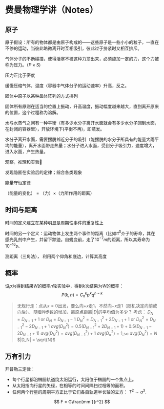 # 费曼物理学讲（Notes）

## 原子
原子假设：所有的物体都是由原子构成的——这些原子是一些小小的粒子，一直在不停的运动，当彼此略微离开时互相吸引，彼此过于挤紧时又相互排斥。

气体分子的不断碰撞，使得活塞不被这种力顶出来，必须施加一定的力，这个力被称为压力。（$P\times S$)

压力正比于密度

缓慢压缩气体，温度（容器中气体分子的运动速率）升高，反之。

固体中原子以某种晶体阵列的方式排列

固体所有原则在适当的位置上振动，升高温度，振动幅度越来越大，直到离开原来的位置，这个过程称为溶解。

水与水蒸气之间有一种平衡（有多少水分子离开水面就会有多少水分子回到水面，在封闭的容器里），开放环境下(平衡不再)，即蒸发。

水分子离开水面，需要摆脱邻近分子的吸引（能摆脱的水分子所具有的能量大雨平均的能量），离开水面带走热量；水分子进入水面，受到分子吸引力，速度增大，进入水面，产生热量。

观察，推理和实验🧪

发现隐匿在实验后的定律；综合各类现象

能量守恒定律

（能量的变化） = （力）$\times$（力所作用的距离）

## 时间与距离
时间的定义建立在某种明显是周期性事件的重复性上

时间的另一个定义：运动物体上发生两个事件的距离（比如$\pi^0$介子的寿命，其在感光乳剂中产生，并留下踪迹。自蜕变前，走了$10^{-7}m$的距离，所以其寿命为$10^{-16}s$。


测距离（三角法），
利用两个仰角和底边，计算其高度


## 概率

设$p$为得到结果$W$的概率$n$轮实验中，得到$k$次结果为$W$的概率：
$$
P(k, n) = C_n^{k}p^k q^{n-k}
$$

> 无规行走：点从$x=0$出发，要么向$+x$走1，不然向$-x$走1（随机决定向前或向后）。
> 随着$N$步数的增加，离原点距离$|D|$的平均值为多少？
> 考虑：
> $D_N = D_{N-1} + 1$ or $D_N = D_{N-1} -1$
> $D_N^2 = D_{N-1}^2 + 2D_{N-1} + 1$ or $D_N^2 = D_{N-1}^2 - 2D_{N-1} +1$
> $avg(D_N^2) = 0.5(D_{N-1}^2 + 2D_{N-1} + 1)+0.5(D_{N-1}- 2D_{N-1}+1)$
> $avg(D_{N}^2) = avg(D_{N-1}^2) + 1$
> $avg(D_a^2) = 1$,so $avg(D_N^2) = N$
> $|D_N| = \sqrt{N}$
>


## 万有引力

开普勒三定律：
- 每个行星都沿椭圆轨道绕太阳运行，太阳位于椭圆的一个焦点上。
- 从太阳指向行星的矢径，在相等的时间间隔扫过相等的面积。
- 任何两个行星的周期平方正比于它们各自轨道半长轴的立方： $T^2 \sim a^3$.


$$
F = G\frac{mm'}{r^2}
$$